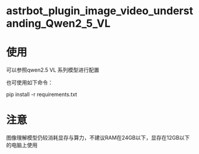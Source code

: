 # astrbot_plugin_image_video_understanding_Qwen2_5_VL

# 使用

可以参照qwen2.5 VL 系列模型进行配置

也可使用如下命令：

  pip install -r requirements.txt

# 注意

图像理解模型仍较消耗显存与算力，不建议RAM在24GB以下，显存在12GB以下的电脑上使用
